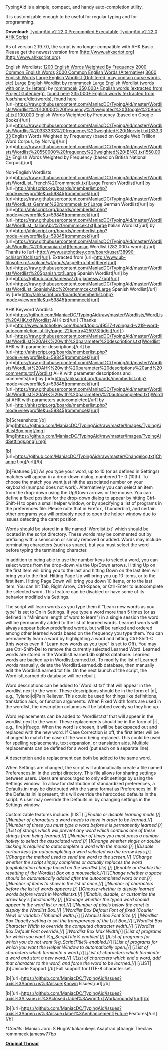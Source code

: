 TypingAid is a simple, compact, and handy auto-completion utility.

It is customizable enough to be useful for regular typing and for programming.

**Download:**
[TypingAid v2.22.0 Precompiled Executable](https://github.com/ManiacDC/TypingAid/releases/download/v2.22.0.0/TypingAid.zip)
[TypingAid v2.22.0 AHK Script](https://github.com/ManiacDC/TypingAid/archive/v2.22.0.0.zip)

As of version 2.19.7.0, the script is no longer compatible with AHK Basic. Please get the newest version from [http://www.ahkscript.org](http://www.ahkscript.org).

English Wordlists:
[1200 English Words Weighted By Frequency](https://raw.githubusercontent.com/ManiacDC/TypingAid/master/Wordlists/Wordlist%201200%20frequency%20weighted.txt)
[2000 Common English Words](https://raw.githubusercontent.com/ManiacDC/TypingAid/master/Wordlists/Wordlist%202000%20common.txt)
[2000 Common English Words (Alternative)](https://raw.githubusercontent.com/ManiacDC/TypingAid/master/Wordlists/Wordlist%202000%20common%202.txt)
[3600 English Words](https://raw.githubusercontent.com/ManiacDC/TypingAid/master/Wordlists/Wordlist%203600.txt)
[Large English Wordlist (Unfiltered, may contain curse words, etc)](https://raw.githubusercontent.com/ManiacDC/TypingAid/master/Wordlists/English%20wordlist%20unfiltered.txt)
[Large English Wordlist](https://raw.githubusercontent.com/ManiacDC/TypingAid/master/Wordlists/WordList_English%20rommmcek.txt) by [rommmcek](http://ahkscript.org/boards/memberlist.php?mode=viewprofile&u=59845)
[Large English Wordlist (words with only 4+ letters)](https://raw.githubusercontent.com/ManiacDC/TypingAid/master/Wordlists/WordList_English%20rommmcek%20(4%2B%20letter%20words%20only).txt) by [rommmcek](http://ahkscript.org/boards/memberlist.php?mode=viewprofile&u=59845)
[350,000+ English words (extracted from Project Gutenberg)](https://raw.githubusercontent.com/ManiacDC/TypingAid/master/Wordlists/WordList%20English%20Gutenberg.txt), [found here](https://github.com/dwyl/english-words)
[235,000+ English words (extracted from /usr/share/dict/words)](https://raw.githubusercontent.com/ManiacDC/TypingAid/master/Wordlists/WordList%20English%20Unix.txt), [found here](https://github.com/dwyl/english-words)
[url=https://raw.githubusercontent.com/ManiacDC/TypingAid/master/Wordlists/Wordlist%20100000%20frequency%20weighted%20(Google%20Books).txt]100,000 English Words Weighted by Frequency (based on Google Books)[/url]
[url=https://raw.githubusercontent.com/ManiacDC/TypingAid/master/Wordlists/Wordlist%20333333%20frequency%20weighted%20(Norvig).txt]333,333 English Words Weighted by Frequency (based on Google Web Trillion Word Corpus, by Norvig)[/url]
[url=https://raw.githubusercontent.com/ManiacDC/TypingAid/master/Wordlists/Wordlist%20550000%20frequency%20weighted%20(BNC).txt]550,000+ English Words Weighted by Frequency (based on British National Corpus)[/url]

Non-English Wordlists
[url=https://raw.githubusercontent.com/ManiacDC/TypingAid/master/Wordlists/WordList_French%20rommmcek.txt]Large French Wordlist[/url] by [url=http://ahkscript.org/boards/memberlist.php?mode=viewprofile&u=59845]rommmcek[/url]
[url=https://raw.githubusercontent.com/ManiacDC/TypingAid/master/Wordlists/WordList_German%20rommmcek.txt]Large German Wordlist[/url] by [url=http://ahkscript.org/boards/memberlist.php?mode=viewprofile&u=59845]rommmcek[/url]
[url=https://raw.githubusercontent.com/ManiacDC/TypingAid/master/Wordlists/WordList_ItalianAbc%20rommmcek.txt]Large Italian Wordlist[/url] by [url=http://ahkscript.org/boards/memberlist.php?mode=viewprofile&u=59845]rommmcek[/url]
[url=https://raw.githubusercontent.com/ManiacDC/TypingAid/master/Wordlists/Wordlist%20Romanian.txt]Romanian Wordlist (282,000+ words)[/url] Thanks to [url=http://www.autohotkey.com/board/user/38990-ochisor/]Ochisor[/url]. Extracted from [url=http://www.ub-filosofie.ro/~solcan/wt/gnu/s/aspell-ro.html]here[/url].
[url=https://raw.githubusercontent.com/ManiacDC/TypingAid/master/Wordlists/Wordlist%20Spanish.txt]Large Spanish Wordlist[/url] by [url=https://github.com/jamesw77bp]jamesw77bp[/url]
[url=https://raw.githubusercontent.com/ManiacDC/TypingAid/master/Wordlists/WordList_SpanishAbc%20rommmcek.txt]Large Spanish Wordlist[/url] by [url=http://ahkscript.org/boards/memberlist.php?mode=viewprofile&u=59845]rommmcek[/url]

AHK Keyword Wordlist:
[url=https://github.com/ManiacDC/TypingAid/raw/master/Wordlists/WordList%20AHK.txt]Wordlist AHK.txt[/url] (Thanks [url=http://www.autohotkey.com/board/topic/49517-typingaid-v219-word-autocompletion-utility/page-22#entry425973]tidbit[/url].)
[url=https://raw.githubusercontent.com/ManiacDC/TypingAid/master/Wordlists/WordList%20AHK%20with%20parameter%20descriptions.txt]Wordlist AHK with parameter descriptions[/url] by [url=http://ahkscript.org/boards/memberlist.php?mode=viewprofile&u=59845]rommmcek[/url]
[url=https://raw.githubusercontent.com/ManiacDC/TypingAid/master/Wordlists/WordList%20AHK%20with%20parameter%20descriptions%20and%20comments.txt]Wordlist AHK with parameter descriptions and comments[/url] by [url=http://ahkscript.org/boards/memberlist.php?mode=viewprofile&u=59845]rommmcek[/url]
[url=https://raw.githubusercontent.com/ManiacDC/TypingAid/master/Wordlists/WordList%20AHK%20with%20parameters%20autocompleted.txt]Wordlist AHK with parameters autocompleted[/url] by [url=http://ahkscript.org/boards/memberlist.php?mode=viewprofile&u=59845]rommmcek[/url]

[b]Screenshots:[/b]
[img]https://github.com/ManiacDC/TypingAid/raw/master/Images/TypingAidListBox.png[/img]
[img]https://github.com/ManiacDC/TypingAid/raw/master/Images/TypingAidSettings.png[/img]

[b][url=https://github.com/ManiacDC/TypingAid/raw/master/Changelog.txt]Change Log[/url][/b]

[b]Features:[/b]
As you type your word, up to 10 (or as defined in Settings) matches will appear in a drop-down dialog, numbered 1 - 0 (10th). To choose the match you want just hit the associated number on your keyboard (numpad does not work). Alternatively you can select an item from the drop-down using the Up/Down arrows or the mouse. You can define a fixed position for the drop-down dialog to appear by hitting Ctrl-Shift-H to open a small helper window, or by specifying a list of programs in the preferences file. Please note that in Firefox, Thunderbird, and certain other programs you will probably need to open the helper window due to issues detecting the caret position.

Words should be stored in a file named 'Wordlist.txt' which should be located in the script directory. These words may be commented out by prefixing with a semicolon or simply removed or added. Words may include terminating characters (such as space), but you must select the word before typing the terminating character.

In addition to being able to use the number keys to select a word, you can select words from the drop-down via the Up/Down arrows. Hitting Up on the first item will bring you to the last and hitting Down on the last item will bring you to the first. Hitting Page Up will bring you up 10 items, or to the first item. Hitting Page Down will bring you down 10 items, or to the last item. You can hit Tab, Right Arrow, Ctrl-Space, or Ctrl-Enter to autocomplete the selected word. This feature can be disabled or have some of its behavior modified via Settings.

The script will learn words as you type them if "Learn new words as you type" is set to On in Settings. If you type a word more than 5 times (or as defined in "Minimum length of word to learn") in a single session the word will be permanently added to the list of learned words. Learned words will always appear below predefined words, but will be ranked and ordered among other learned words based on the frequency you type them. You can permanently learn a word by highlighting a word and hitting Ctrl-Shift-C (this works even if "Learn new words as you type" is set to Off). You may use Ctrl-Shift-Del to remove the currently selected Learned Word.
Learned words are stored in the WordlistLearned.db sqlite3 database. Learned words are backed up in WordlistLearned.txt. To modify the list of Learned words manually, delete the WordlistLearned.db database, then manually edit the WordlistLearned.txt file. On the next launch of the script, the WordlistLearned.db database will be rebuilt.

Word descriptions can be added to 'Wordlist.txt' that will appear in the wordlist next to the word. These descriptions should be in the form of <word>|d|<description>, e.g., Tylenol|d|Pain Reliever. This could be used for things like definitions, translation aids, or function arguments. When Fixed Width fonts are used in the wordlist, the description columns will be tabbed evenly so they line up.

Word replacements can be added to 'Wordlist.txt' that will appear in the wordlist next to the word. These replacements should be in the form of <word>|r|<description>, e.g., fire|r|fuego. When the word is chosen, it will be backspaced out and replaced with the new word. If Case Correction is off, the first letter will be changed to match the case of the word being replaced. This could be used for spelling replacements, text expansion, or translation aids. Multiple replacements can be defined for a word (put each on a separate line).

A description and a replacement can both be added to the same word.

When Settings are changed, the script will automatically create a file named Preferences.ini in the script directory. This file allows for sharing settings between users. Users are encouraged to only edit settings by using the Settings window.
To allow for distribution of standardized preferences, a Defaults.ini may be distributed with the same format as Preferences.ini. If the Defaults.ini is present, this will override the hardcoded defaults in the script. A user may override the Defaults.ini by changing settings in the Settings window.

Customizable features include:
[LIST]
[*]Enable or disable learning mode.[/*]
[*]Number of characters a word needs to have in order to be learned.[/*]
[*]Number of times you must type a word before it is permanently learned.[/*]
[*]List of strings which will prevent any word which contains one of these strings from being learned.[/*]
[*]Number of times you must press a number hotkey to select the associated word.[/*]
[*]Change whether single or double clicking is required to autocomplete a word with the mouse.[/*]
[*]Disable certain keys for autocompleting a word selected via the arrow keys.[/*]
[*]Change the method used to send the word to the screen.[/*]
[*]Change whether the script simply completes or actually replaces the word (capitalization change based on the wordlist file).[/*]
[*]Enable or disable the resetting of the Wordlist Box on a mouseclick.[/*]
[*]Change whether a space should be automatically added after the autocompleted word or not.[/*]
[*]Number of items to show in the list at once.[/*]
[*]Number of characters before the list of words appears.[/*]
[*]Choose whether to display learned words before words in Wordlist.txt.[/*]
[*]Enable, disable, or customize the arrow key's functionality.[/*]
[*]Change whether the typed word should appear in the word list or not.[/*]
[*]Number of pixels below the caret to display the Wordlist Box.[/*]
[*]Wordlist Box Default Font of fixed (Courier New) or variable (Tahoma) width.[/*]
[*]Wordlist Box Font Size.[/*]
[*]Wordlist Box Opacity setting to set the transparency of the List Box.[/*]
[*]Wordlist Box Character Width to override the computed character width.[/*]
[*]Wordlist Box Default Font override.[/*]
[*]Wordlist Box Max Width[/*]
[*]List of programs for which you want %g_ScriptTitle% enabled.[/*]
[*]List of programs for which you do not want %g_ScriptTitle% enabled.[/*]
[*]List of programs for which you want the Helper Window to automatically open.[/*]
[*]List of characters which terminate a word.[/*]
[*]List of characters which terminate a word and start a new word.[/*]
[*]List of characters which end a word, add that character to the word, and force the word to be learned.[/*]
[/LIST]
[b]Unicode Support:[/b]
Full support for UTF-8 character set.

[b][url=https://github.com/ManiacDC/TypingAid/issues?q=is%3Aopen+is%3Aissue]Known Issues[/url][/b]

[b][url=https://github.com/ManiacDC/TypingAid/issues?q=is%3Aissue+is%3Aclosed+label%3Awontfix]Workarounds[/url][/b]

[b][url=https://github.com/ManiacDC/TypingAid/issues?q=is%3Aopen+is%3Aissue+label%3Aenhancement]Future Features[/url][/b]

**Credits:*
Maniac
Jordi S
HugoV
kakarukeys
Asaptrad
j4hangir
Theclaw
rommmcek
jamesw77bp


**[Original Thread](http://www.autohotkey.com/board/topic/636-intellisense-like-autoreplacement-with-multiple-suggestions/)**

